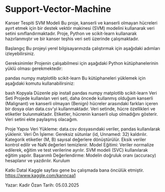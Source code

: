 # Support-Vector-Machine
Kanser Tespiti SVM Modeli
Bu proje, kanserli ve kanserli olmayan hücreleri ayırt etmek için bir destek vektör makinesi (SVM) modelini kullanarak veri setini sınıflandırmaktadır. 
Proje, Python ve scikit-learn kullanarak hazırlanmıştır ve bir kanser teşhis veri seti üzerinde çalışmaktadır.

Başlangıç
Bu projeyi yerel bilgisayarınızda çalıştırmak için aşağıdaki adımları izleyebilirsiniz.

Gereksinimler
Projenin çalışabilmesi için aşağıdaki Python kütüphanelerinin yüklü olması gerekmektedir:

pandas
numpy
matplotlib
scikit-learn
Bu kütüphaneleri yüklemek için aşağıdaki komutu kullanabilirsiniz:

bash
Kopyala
Düzenle
pip install pandas numpy matplotlib scikit-learn
Veri Seti
Projede kullanılan veri seti, daha öncede kullanmış olduğum kanserli (Malignant) ve kanserli olmayan (Benign) hücreler arasındaki farkları içeren bir dosya olan data.csv'yi kullanmaktadır. Veri setinde, hücre özellikleri ve etiketler bulunmaktadır. Etiketler, hücrenin kanserli olup olmadığını gösterir. Veri setini ekte paylaşmış olacağım.

Proje Yapısı
Veri Yükleme: data.csv dosyasındaki veriler, pandas kullanılarak yüklenir.
Veri Ön İşleme:
Gereksiz sütunlar (id, Unnamed: 32) kaldırılır.
Kategorik etiketler (M, B) sayısal değerlere dönüştürülür.
Eksik veriler kontrol edilir ve NaN değerleri temizlenir.
Model Eğitimi:
Veriler normalize edilerek, eğitim ve test verilerine ayrılır.
SVM modeli (SVC) kullanılarak eğitim yapılır.
Başarımlı Değerlendirme:
Modelin doğruluk oranı (accuracy) hesaplanır ve yazdırılır.
Kurulum

Katkı
DataI Kaggle sayfası gene bu çalışmada bana öncülük etmiştir. https://www.kaggle.com/kanncaa1

Yazar: Kadir Özan
Tarih: 05.03.2025
